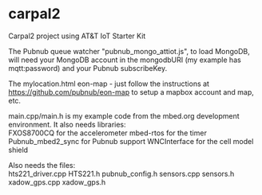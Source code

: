 # carpal2
Carpal2 project using AT&amp;T IoT Starter Kit

The Pubnub queue watcher "pubnub_mongo_attiot.js", to load MongoDB, will need your MongoDB account in the mongodbURI (my example has mqtt:password) and your Pubnub subscribeKey. 

The mylocation.html eon-map - just follow the instructions at https://github.com/pubnub/eon-map to setup a mapbox account and map, etc. 

main.cpp/main.h is my example code from the mbed.org development environment. It also needs libraries:  
FXOS8700CQ   for the accelerometer
mbed-rtos   for the timer
Pubnub_mbed2_sync    for Pubnub support
WNCInterface      for the cell model shield

Also needs the files:  
hts221_driver.cpp HTS221.h
pubnub_config.h
sensors.cpp sensors.h
xadow_gps.cpp  xadow_gps.h
